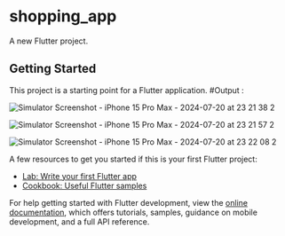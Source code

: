 # shopping_app


A new Flutter project.

## Getting Started

This project is a starting point for a Flutter application.
#Output :

![Simulator Screenshot - iPhone 15 Pro Max - 2024-07-20 at 23 21 38 2](https://github.com/user-attachments/assets/8a57ea6b-5608-459c-9cc3-208fe73d1ecb)


![Simulator Screenshot - iPhone 15 Pro Max - 2024-07-20 at 23 21 57 2](https://github.com/user-attachments/assets/a781d6a2-f68d-47ff-9933-cf633e8a8c14)

![Simulator Screenshot - iPhone 15 Pro Max - 2024-07-20 at 23 22 08 2](https://github.com/user-attachments/assets/ea7b1b32-3cca-4fa1-9c8c-d62f8d424ba2)


A few resources to get you started if this is your first Flutter project:

- [Lab: Write your first Flutter app](https://docs.flutter.dev/get-started/codelab)
- [Cookbook: Useful Flutter samples](https://docs.flutter.dev/cookbook)

For help getting started with Flutter development, view the
[online documentation](https://docs.flutter.dev/), which offers tutorials,
samples, guidance on mobile development, and a full API reference.
